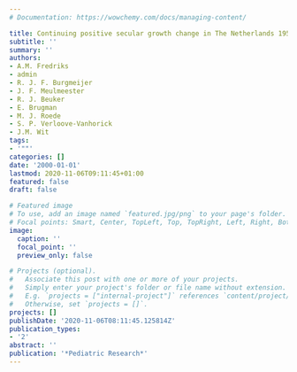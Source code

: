 ```yaml
---
# Documentation: https://wowchemy.com/docs/managing-content/

title: Continuing positive secular growth change in The Netherlands 1955-1997
subtitle: ''
summary: ''
authors:
- A.M. Fredriks
- admin
- R. J. F. Burgmeijer
- J. F. Meulmeester
- R. J. Beuker
- E. Brugman
- M. J. Roede
- S. P. Verloove-Vanhorick
- J.M. Wit
tags:
- '""'
categories: []
date: '2000-01-01'
lastmod: 2020-11-06T09:11:45+01:00
featured: false
draft: false

# Featured image
# To use, add an image named `featured.jpg/png` to your page's folder.
# Focal points: Smart, Center, TopLeft, Top, TopRight, Left, Right, BottomLeft, Bottom, BottomRight.
image:
  caption: ''
  focal_point: ''
  preview_only: false

# Projects (optional).
#   Associate this post with one or more of your projects.
#   Simply enter your project's folder or file name without extension.
#   E.g. `projects = ["internal-project"]` references `content/project/deep-learning/index.md`.
#   Otherwise, set `projects = []`.
projects: []
publishDate: '2020-11-06T08:11:45.125814Z'
publication_types:
- '2'
abstract: ''
publication: '*Pediatric Research*'
---
```

